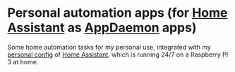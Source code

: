 # Personal automation apps (for [Home Assistant](https://home-assistant.io/) as [AppDaemon](https://github.com/home-assistant/appdaemon) apps)

Some home automation tasks for my personal use, integrated with my [personal config](https://github.com/azogue/hass_config) of [Home Assistant](https://home-assistant.io/), which is running 24/7 on a Raspberry PI 3 at home.